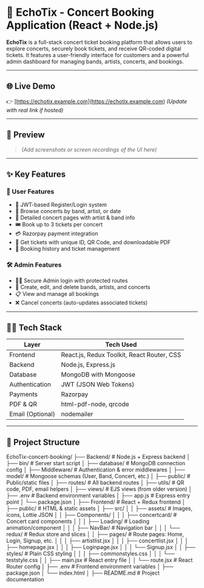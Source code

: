 # 🎫 EchoTix - Concert Booking Application (React + Node.js)

**EchoTix** is a full-stack concert ticket booking platform that allows users to explore concerts, securely book tickets, and receive QR-coded digital tickets. It features a user-friendly interface for customers and a powerful admin dashboard for managing bands, artists, concerts, and bookings.

---

## 🌐 Live Demo

👉 [https://echotix.example.com](https://echotix.example.com) *(Update with real link if hosted)*

---

## 📸 Preview

> *(Add screenshots or screen recordings of the UI here)*

---

## ✨ Key Features

### 👤 User Features
- 🔐 JWT-based Register/Login system
- 🎵 Browse concerts by band, artist, or date
- 📅 Detailed concert pages with artist & band info
- 🎟️ Book up to 3 tickets per concert
- 💳 Razorpay payment integration
- 📄 Get tickets with unique ID, QR Code, and downloadable PDF
- 📁 Booking history and ticket management

### 🛠 Admin Features
- 🧑‍💻 Secure Admin login with protected routes
- 🎤 Create, edit, and delete bands, artists, and concerts
- 📋 View and manage all bookings
- ❌ Cancel concerts (auto-updates associated tickets)

---

## 🧑‍💻 Tech Stack

| Layer        | Tech Used                               |
|--------------|------------------------------------------|
| Frontend     | React.js, Redux Toolkit, React Router, CSS |
| Backend      | Node.js, Express.js                      |
| Database     | MongoDB with Mongoose                    |
| Authentication | JWT (JSON Web Tokens)                |
| Payments     | Razorpay                                 |
| PDF & QR     | html-pdf-node, qrcode                    |
| Email (Optional) | nodemailer                         |

---

## 📂 Project Structure

EchoTix-concert-booking/
├── Backend/                         # Node.js + Express backend
│   ├── bin/                         # Server start script
│   ├── database/                    # MongoDB connection config
│   ├── Middleware/                 # Authentication & error middlewares
│   ├── model/                       # Mongoose schemas (User, Band, Concert, etc.)
│   ├── public/                      # Public/static files
│   ├── routes/                      # All backend routes
│   ├── utils/                       # QR code, PDF, email helpers
│   ├── views/                       # EJS views (from older version)
│   ├── .env                         # Backend environment variables
│   ├── app.js                       # Express entry point
│   └── package.json
│
├── Frontend/                        # React + Redux frontend
│   ├── public/                      # HTML & static assets
│   ├── src/
│   │   ├── assets/                  # Images, icons, Lottie JSON
│   │   ├── Components/
│   │   │   ├── concertcard/         # Concert card components
│   │   │   ├── Loading/             # Loading animation/component
│   │   │   ├── NavBar/              # Navigation bar
│   │   │   └── redux/               # Redux store and slices
│   │   ├── pages/                   # Route pages: Home, Login, Signup, etc.
│   │   │   ├── artistlist.jsx
│   │   │   ├── concertlist.jsx
│   │   │   ├── homepage.jsx
│   │   │   ├── Loginpage.jsx
│   │   │   └── Signup.jsx
│   │   ├── styles/                  # Plain CSS styling
│   │   │   ├── commonstyles.css
│   │   │   └── teststyle.css
│   │   ├── main.jsx                 # React entry file
│   │   └── route.jsx                # React Router config
│   ├── .env                         # Frontend environment variables
│   ├── package.json
│   └── index.html
│
├── README.md                        # Project documentation
